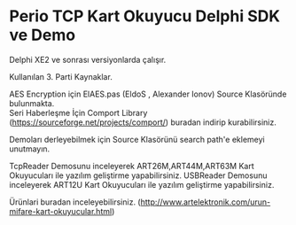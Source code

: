 # Perio TCP Kart Okuyucu Delphi SDK ve Demo 

Delphi XE2 ve sonrası versiyonlarda çalışır.

Kullanılan 3. Parti Kaynaklar.

AES Encryption için ElAES.pas (EldoS , Alexander Ionov) Source Klasöründe bulunmakta.  
Seri Haberleşme İçin Comport Library (https://sourceforge.net/projects/comport/) buradan indirip kurabilirsiniz.

Demoları derleyebilmek için Source Klasörünü search path'e eklemeyi unutmayın.

TcpReader Demosunu inceleyerek ART26M,ART44M,ART63M Kart Okuyucuları ile yazılım geliştirme yapabilirsiniz.
USBReader Demosunu inceleyerek ART12U Kart Okuyucuları ile yazılım geliştirme yapabilirsiniz.

Ürünlari buradan inceleyebilirsiniz. (http://www.artelektronik.com/urun-mifare-kart-okuyucular.html)

